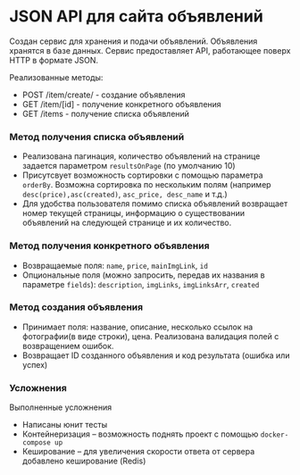 # JSON API для сайта объявлений
Создан сервис для хранения и подачи объявлений. Объявления хранятся в базе данных. 
Сервис предоставляет API, работающее поверх HTTP в формате JSON.

Реализованные методы:
* POST /item/create/ - создание объявления
* GET /item/[id] - получение конкретного объявления
* GET /items - получение списка объявлений

### Метод получения списка объявлений
* Реализована пагинация, количество объявлений на странице задается параметром `resultsOnPage` (по умолчанию 10)
* Присутсвует возможность сортировки с помощью параметра `orderBy`. Возможна сортировка по нескольким полям (например 
`desc(price),asc(created)`, `asc_price, desc_name` и т.д.)
* Для удобства пользователя помимо списка объявлений возвращает номер текущей страницы, информацию о существовании 
объявлений на следующей странице и их количество.

### Метод получения конкретного объявления
* Возвращаемые поля: `name`, `price`, `mainImgLink`, `id`
* Опциональные поля (можно запросить, передав их названия в параметре `fields`): `description`, `imgLinks`, 
`imgLinksArr`, `created`

### Метод создания объявления
* Принимает поля: название, описание, несколько ссылок на фотографии(в виде строки), цена. 
Реализована валидация полей с возвращением ошибок.
* Возвращает ID созданного объявления и код результата (ошибка или успех)

### Усложнения
Выполненные усложнения
* Написаны юнит тесты
* Контейнеризация – возможность поднять проект с помощью `docker-compose up`
* Кеширование – для увеличения скорости ответа от сервера добавлено кеширование (Redis)
